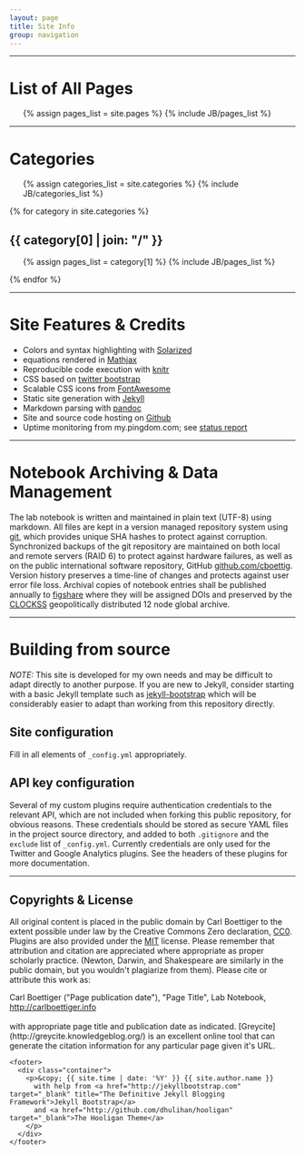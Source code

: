 ```yaml
---
layout: page
title: Site Info
group: navigation
---
```


------------------

List of All Pages
=======================
<div>
<ul>
{% assign pages_list = site.pages %}
{% include JB/pages_list %}
</ul>
</div>

------------------



Categories
=======================
<div>
<ul class="tag_box inline">
  {% assign categories_list = site.categories %}
  {% include JB/categories_list %}
</ul>
{% for category in site.categories %} 
  <h2 id="{{ category[0] }}-ref">{{ category[0] | join: "/" }}</h2>
  <ul>
    {% assign pages_list = category[1] %}  
    {% include JB/pages_list %}
  </ul>
{% endfor %}
</div>

------------------


Site Features & Credits
=======================

* Colors and syntax highlighting with [Solarized](http://ethanschoonover.com/solarized)
* equations rendered in [Mathjax](http://www.mathjax.org/)
* Reproducible code execution with [knitr](http://yihui.name/knitr/)
* CSS based on [twitter bootstrap](http://getboostrap.com)
* Scalable CSS icons from [FontAwesome](http://fortawesome.github.com/Font-Awesome)
* Static site generation with [Jekyll](https://github.com/mojombo/jekyll)
* Markdown parsing with [pandoc](http://johnmacfarlane.net/pandoc/)
* Site and source code hosting on [Github](https://github.com/)
* Uptime monitoring from my.pingdom.com; see [status report](http://stats.pingdom.com/fy1sae94ydyi/616612)

------------------

Notebook Archiving & Data Management
====================================

The lab notebook is written and maintained in plain text (UTF-8) using
markdown. All files are kept in a version managed repository system using
[git](http://git-scm.com/), which provides unique SHA hashes to protect
against corruption. Synchronized backups of the git repository are
maintained on both local and remote servers (RAID 6) to protect against
hardware failures, as well as on the public international software
repository, GitHub [github.com/cboettig](https://github.com/cboettig).
Version history preserves a time-line of changes and protects against
user error file loss.  Archival copies of notebook entries shall be published
annually to [figshare](http://figshare.com) where they will be assigned
DOIs and preserved by the [CLOCKSS](http://www.clockss.org/clockss/Home)
geopolitically distributed 12 node global archive.

-----------------------------------------------------

Building from source
====================

_NOTE:_ This site is developed for my own needs and may be
difficult to adapt directly to another purpose.  If you are new
to Jekyll, consider starting with a basic Jekyll template such as
[jekyll-bootstrap](http://jekyllbootstrap.com/) which will be considerably
easier to adapt than working from this repository directly.


Site configuration
------------------

Fill in all elements of `_config.yml` appropriately.


API key configuration
---------------------

Several of my custom plugins require authentication credentials to the
relevant API, which are not included when forking this public repository,
for obvious reasons.  These credentials should be stored as secure YAML
files in the project source directory, and added to both `.gitignore`
and the `exclude` list of `_config.yml`.  Currently credentials are only
used for the Twitter and Google Analytics plugins. See the headers of
these plugins for more documentation.



-----------------------------------------------------------------------------------------------------------

Copyrights & License
--------------------

All original content is placed in the public domain by Carl Boettiger to
the extent possible under law by the Creative Commons Zero declaration,
[CC0](http://creativecommons.org/publicdomain/zero/1.0/).  Plugins are
also provided under the [MIT](http://opensource.org/licenses/MIT)
license.  Please remember that attribution and citation are appreciated
where appropriate as proper scholarly practice.  (Newton, Darwin,
and Shakespeare are similarly in the public domain, but you wouldn't
plagiarize from them).  Please cite or attribute this work as:
<br/>

<div vocab="http://purl.org/dc/terms/" typeof="bibliographicCitation">
<span property="creator">Carl Boettiger</span> (<span property="date">"Page publication date"</span>), <span property="title">"Page Title"</span>, <span property="source">Lab Notebook</span>, <a property="http://creativecommons.org/ns#attributionURL" href="http://carlboettiger.info">http://carlboettiger.info</a>
</div>

<br/>
with appropriate page title and publication date as indicated.
[Greycite](http://greycite.knowledgeblog.org/) is an excellent online
tool that can generate the citation information for any particular page
given it's URL.

    <footer>
      <div class="container">
        <p>&copy; {{ site.time | date: '%Y' }} {{ site.author.name }}
          with help from <a href="http://jekyllbootstrap.com" target="_blank" title="The Definitive Jekyll Blogging Framework">Jekyll Bootstrap</a>
          and <a href="http://github.com/dhulihan/hooligan" target="_blank">The Hooligan Theme</a>
        </p>
      </div>
    </footer>


